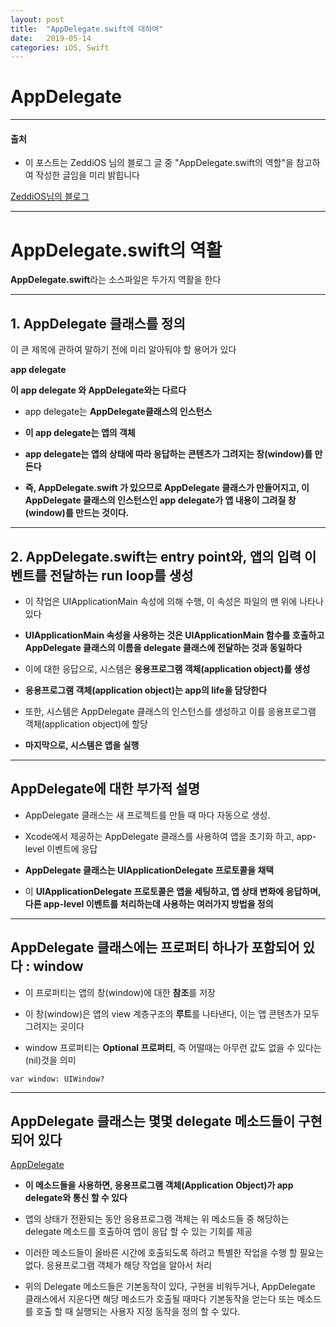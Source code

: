 ```yaml
---
layout: post
title:  "AppDelegate.swift에 대하여"
date:   2019-05-14
categories: iOS, Swift
---
```


# AppDelegate

---

#### 출처

- 이 포스트는 ZeddiOS 님의 블로그 글 중 "AppDelegate.swift의 역할"을 참고하여 작성한 글임을 미리 밝힙니다

[ZeddiOS님의 블로그](https://zeddios.tistory.com/218)

---

# AppDelegate.swift의 역활

**AppDelegate.swift**라는 소스파일은 두가지 역활을 한다

---

## 1. AppDelegate 클래스를 정의

이 큰 제목에 관하여 말하기 전에 미리 알아둬야 할 용어가 있다

**app delegate**

**이 app delegate 와 AppDelegate와는 다르다**

- app delegate는 **AppDelegate클래스의 인스턴스**

- **이 app delegate는 앱의 객체**

- **app delegate는 앱의 상태에 따라 응답하는 콘텐츠가 그려지는 창(window)를 만든다**

- **즉, AppDelegate.swift 가 있으므로 AppDelegate 클래스가 만들어지고, 이 AppDelegate 클래스의 인스턴스인 app delegate가 앱 내용이 그려질 창(window)를 만드는 것이다.**

---

## 2. AppDelegate.swift는 entry point와, 앱의 입력 이벤트를 전달하는 run loop를 생성

- 이 작업은 UIApplicationMain 속성에 의해 수행, 이 속성은 파일의 맨 위에 나타나있다

- **UIApplicationMain 속성을 사용하는 것은 UIApplicationMain 함수를 호출하고 AppDelegate 클래스의 이름을 delegate 클래스에 전달하는 것과 동일하다**

- 이에 대한 응답으로, 시스템은 **응용프로그램 객체(application object)를 생성**

- **응용프로그램 객체(application object)는 app의 life을 담당한다**

- 또한, 시스템은 AppDelegate 클래스의 인스턴스를 생성하고 이를 응용프로그램 객체(application object)에 할당

- **마지막으로, 시스템은 앱을 실행**

---

## AppDelegate에 대한 부가적 설명

- AppDelegate 클래스는 새 프로젝트를 만들 때 마다 자동으로 생성.

- Xcode에서 제공하는 AppDelegate 클래스를 사용하여 앱을 초기화 하고, app-level 이벤트에 응답

- **AppDelegate 클래스는 UIApplicationDelegate 프로토콜을 채택**

- 이 **UIApplicationDelegate 프로토콜은 앱을 세팅하고, 앱 상태 변화에 응답하며, 다른 app-level 이벤트를 처리하는데 사용하는 여러가지 방법을 정의**

---

## AppDelegate 클래스에는 프로퍼티 하나가 포함되어 있다 : window

- 이 프로퍼티는 앱의 창(window)에 대한 **참조**를 저장

- 이 창(window)은 앱의 view 계층구조의 **루트**를 나타낸다, 이는 앱 콘텐츠가 모두 그려지는 곳이다

- window 프로퍼티는 **Optional 프로퍼티**, 즉 어떨때는 아무런 값도 없을 수 있다는 (nil)것을 의미

```
var window: UIWindow?
```

---

## AppDelegate 클래스는 몇몇 delegate 메소드들이 구현되어 있다

[AppDelegate](https://user-images.githubusercontent.com/42841888/57665754-2c00b200-7638-11e9-9b99-6d9b9bde0c98.png)

- **이 메소드들을 사용하면, 응용프로그램 객체(Application Object)가 app delegate와 통신 할 수 있다**

- 앱의 상태가 전환되는 동안 응용프로그램 객체는 위 메소드들 중 해당하는 delegate 메소드를 호출하여 앱이 응답 할 수 있는 기회를 제공

- 이러한 메소드들이 올바른 시간에 호출되도록 하려고 특별한 작업을 수행 할 필요는 없다. 응용프로그램 객체가 해당 작업을 알아서 처리

- 위의 Delegate 메소드들은 기본동작이 있다, 구현을 비워두거나, AppDelegate 클래스에서 지운다면 해당 메소드가 호출될 때마다 기본동작을 얻는다 또는 메소드를 호출 할 때 실행되는 사용자 지정 동작을 정의 할 수 있다.
